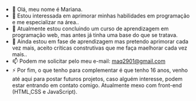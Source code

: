 - 👋 Olá, meu nome é Mariana. 
- 👀 Estou interessada em aprimorar minhas habilidades em programação e me especializar na área..
- 🌱 Atualmente estou concluindo um curso de aprendizagem em programação web, mas antes já tinha uma base do que se tratava.
- 💞️ Ainda estou em fase de aprendizagem mas pretendo aprimorar cada vez mais, aceito críticas construtivas que me faça maelhorar cada  vez mais.. 
- 📫 Podem me solicitar pelo meu e-mail: maq2901@gmail.com
- ⚡ Por fim, o que tenho para complementar é que tenho 16 anos, venho até aqui para postar futuros projetos, caso alguém interesse, podem estar entrando em contato comigo. Atualmente mexo com front-end (HTML,CSS e JavaScript).
